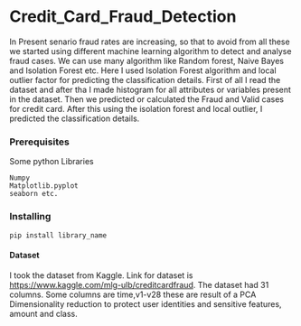 # Credit_Card_Fraud_Detection
In Present senario fraud rates are increasing, so that to avoid from all these we started using different machine learning algorithm to detect and analyse fraud cases. We can use many algorithm like Random forest, Naive Bayes and Isolation Forest etc. Here I used Isolation Forest algorithm and local outlier factor for predicting the classification details.
First of all I read the dataset and after tha I made histogram for all attributes or variables present in the dataset. Then we predicted or calculated the Fraud and Valid cases for credit card. After this using the isolation forest and local outlier, I predicted the classification details.

### Prerequisites
Some python Libraries
```
Numpy
Matplotlib.pyplot
seaborn etc.
```

### Installing
```
pip install library_name
```
#### Dataset
I took the dataset from Kaggle. Link for dataset is https://www.kaggle.com/mlg-ulb/creditcardfraud. The dataset had 31 columns. Some columns are time,v1-v28 these are result of a PCA Dimensionality reduction to protect user identities and sensitive features, amount and class.
